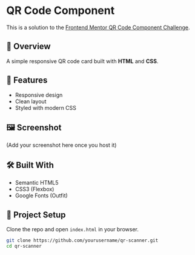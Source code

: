 # QR Code Component

This is a solution to the [Frontend Mentor QR Code Component Challenge](https://www.frontendmentor.io/challenges/qr-code-component-iux_sIO_H).

## 📌 Overview
A simple responsive QR code card built with **HTML** and **CSS**.  

## 🚀 Features
- Responsive design  
- Clean layout  
- Styled with modern CSS  

## 🖼️ Screenshot
(Add your screenshot here once you host it)

## 🛠️ Built With
- Semantic HTML5
- CSS3 (Flexbox)
- Google Fonts (Outfit)

## 📂 Project Setup
Clone the repo and open `index.html` in your browser.

```bash
git clone https://github.com/yourusername/qr-scanner.git
cd qr-scanner
